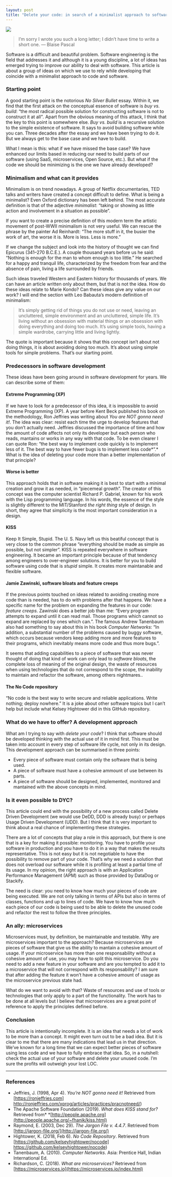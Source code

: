 ```yaml
---
layout: post
title: "Delete your code: in search of a minimalist approach to software"
---
```


![](https://cdn-images-1.medium.com/max/2600/1*HTKqg1DFILEq90zjQV8onw.jpeg)

> I’m sorry I wrote you such a long letter; I didn’t have time to write a short one. 
> — Blaise Pascal

Software is a difficult and beautiful problem. Software engineering is the field that addresses it and although it is a young discipline, a lot of ideas has emerged trying to improve our ability to deal with software. This article is about a group of ideas on which we use to rely while developing that coincide with a minimalist approach to code and software.

### Starting point

A good starting point is the notorious *No Silver Bullet* essay. Within it, we find that the first attack on the conceptual essence of software is *buy vs. build*: “the most radical possible solution for constructing software is not to construct it at all”*.* Apart from the obvious meaning of this attack, I think that the key to this point is somewhere else. *Buy vs. build* is a recursive solution to the simple existence of software. It says to avoid building software while you can. Three decades after the essay and we have been trying to do it. But we always get to the base case and we have to build.

What I mean is this: what if we have missed the base case? We have enhanced our limits based in reducing our need to build parts of our software (using SaaS, microservices, Open Source, etc.). But what if the code we should be minimizing is the one we have already developed?

### Minimalism and what can it provides

Minimalism is on trend nowadays. A group of Netflix documentaries, TED talks and writers have created a concept difficult to define. What is being a minimalist? Even Oxford dictionary has been left behind. The most accurate definition is that of the adjective *minimalist*: “taking or showing as little action and  involvement in a situation as possible”.

If you want to create a precise definition of this modern term the artistic movement of post-WWII minimalism is not very useful. We can rescue the phrase by the painter Ad Reinhardt: “The more stuff in it, the busier the work of art, the worse it is. More is less. Less is more.”

If we change the subject and look into the history of thought we can find Epicurus (341–270 B.C.E.). A couple thousand years before us he said: “Nothing is enough for the man to whom enough is too little.” He searched for a happy and tranquil life, characterized by the freedom from fear and the absence of pain, living a life surrounded by friends.

Such ideas traveled Western and Eastern history for thousands of years. We can have an article written only about them, but that is not the idea. How do these ideas relate to Marie Kondo? Can these ideas give any value on our work? I will end the section with Leo Babauta’s modern definition of minimalism:

> It’s simply getting rid of things you do not use or need, leaving an uncluttered, simple environment and an uncluttered, simple life. It’s living without an obsession with material things or an obsession with doing everything and doing too much. It’s using simple tools, having a simple wardrobe, carrying little and living lightly.

The quote is important because it shows that this concept isn’t about not doing things, it is about avoiding doing too much. It’s about using simple tools for simple problems. That’s our starting point.

### Predecessors in software development

These ideas have been going around in software development for years. We can describe some of them:

#### Extreme Programming (XP)

If we have to look for a predecessor of this idea, it is impossible to avoid Extreme Programming (XP). A year before Kent Beck published his book on the methodology, Ron Jeffries was writing about *You are NOT gonna need it!*. The idea was clear: resist each time the urge to develop features that you don’t actually need. Jeffries discussed the importance of time and how the amount of code affects not only its developer but each person who reads, mantains or works in any way with that code. To be even clearer I can quote Ron: “the best way to implement code quickly is to implement less of it. The best way to have fewer bugs is to implement less code*”.* What is the idea of deleting your code more than a better implementation of that principle?

#### Worse is better

This approach holds that in software making it is best to start with a minimal creation and grow it as needed, in “piecemeal growth”. The creator of this concept was the computer scientist Richard P. Gabriel, known for his work with the Lisp programming language. In his words, the essence of the style is slightly different to the MIT/Stanford *the right thing* style of design. In short, they agree that simplicity is the most important consideration in a design.

#### KISS

Keep It Simple, Stupid. The U. S. Navy left us this beatiful concept that is very close to the common phrase “everything should be made as simple as possible, but not simpler”. KISS is repeated everywhere in software engineering. It became an important principle because of that tendency among engineers to over-engineer solutions. It is better for you to build software using code that is *stupid* simple. It creates more maintanable and flexible software.

#### Jamie Zawinski, software bloats and feature creeps

If the previous points touched on ideas related to avoiding creating more code than is needed, has to do with problems after that happens. We have a specific name for the problem on expanding the features in our code: *feature creeps*. Zawinski does a better job than me: “Every program attempts to expand until it can read mail. Those programs which cannot so expand are replaced by ones which can.”. The famous Andrew Tanenbaum also had something to say about this in his book *Computer Networks*: “In addition, a substantial number of the problems caused by buggy software, which occurs because vendors keep adding more and more features to their programs, which inevitably means more code and thus more bugs.”.

It seems that adding capabilities to a piece of software that was never thought of doing that kind of work can only lead to *software bloats*, the complete loss of meaning of the original design, the waste of resources when using technologies that do not correspond to the scope, the inability to maintain and refactor the software, among others nightmares..

#### The No Code repository

“No code is the best way to write secure and reliable applications. Write nothing; deploy nowhere.” It is a joke about other software topics but I can’t help but include what Kelsey Hightower did in this GitHub repository.

### What do we have to offer? A development approach

What am I trying to say with *delete your code*? I think that software should be developed thinking with the actual use of it in mind first. This must be taken into account in every step of software life cycle, not only in its design. This development approach can be summarised in three points:

* Every piece of software must contain only the software that is being used.
* A piece of software must have a cohesive ammount of use between its parts.
* A piece of software should be designed, implemented, monitored and mantained with the above concepts in mind.

### Is it even possible to DYC?

This article could end with the possibility of a new process called Delete Driven Development (we would use DeDD, DDD is already busy) or perhaps Usage Driven Development (UDD). But I think that it is very important to think about a real chance of implementing these strategies.

There are a lot of concepts that play a role in this approach, but there is one that is a key for making it possible: monitoring. You have to profile your software in production and you have to do it in a way that makes the results representative. This is not easy but it is not negotiable to have the possibility to remove part of your code. That’s why we need a solution that does not overload our software while it is profiling at least a partial time of its usage. In my opinion, the right approach is with an Application Performance Management (APM) such as those provided by DataDog or Stackify.

The need is clear: you need to know how much your pieces of code are being executed. We are not only talking in terms of APIs but also in terms of classes, functions and up to lines of code. We have to know how much each piece of our code is being used to be able to delete the unused code and refactor the rest to follow the three principles.

### An ally: microservices

Microservices must, by definition, be maintainable and testable. Why are microservices important to the approach? Because microservices are pieces of software that give us the ability to mantain a cohesive amount of usage. If your microservice has more than one responsability without a cohesive amount of use, you may have to split this microservice. Do you need to add a new feature in your software and are you tempted to add it to a microservice that will not correspond with its responsability? I am sure that after adding the feature it won’t have a cohesive amount of usage as the microservice previous state had.

What do we want to avoid with that? Waste of resources and use of tools or technologies that only apply to a part of the functionality. The work has to be done at all levels but I believe that microservices are a great point of reference to apply the principles defined before.

### Conclusion

This article is intentionally incomplete. It is an idea that needs a lot of work to be more than a concept. It might even turn out to be a bad idea. But it is clear to me that there are many indications that lead us in that direction. We’ve known for a long time that we can expect better pieces of software using less code and we have to fully embrace that idea. So, in a nutshell: check the actual use of your software and delete your unused code. I’m sure the profits will outweigh your lost LOC.

*****

### References

* Jeffries, J. (1998, Apr 4). *You’re NOT gonna need it!* Retrieved from [https://ronjeffries.com] http://ronjeffries.com/xprog/articles/practices/pracnotneed/)
* The Apache Software Foundation (2019). *What does KISS stand for?* Retrieved from* *[http://people.apache.org](http://people.apache.org/~fhanik/kiss.html)
* Raymond, E. (2003, Dec 29). *The Jargon File v. 4.4.7*. Retrieved from [http://jargon-file.org/](http://jargon-file.org/)
* Hightower, K. (2018, Feb 6). *No Code Repository*. Retrieved from [https://github.com/kelseyhightower/nocode] https://github.com/kelseyhightower/nocode)
* Tanenbaum, A. (2010). *Computer Networks*. Asia: Prentice Hall, Indian International Ed.
* Richardson, C. (2018). *What are microservices?* Retrieved from [https://microservices.io](https://microservices.io/index.html)
